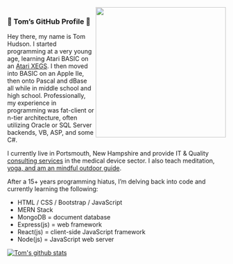 <img width="300px" align="right" src="https://avatars0.githubusercontent.com/u/944610?s=400&v=4"/>

### 👋 Tom’s GitHub Profile 👋

Hey there, my name is Tom Hudson. I started programming at a very young age, learning Atari BASIC on an [Atari XEGS](https://en.wikipedia.org/wiki/Atari_XEGS). I then moved into BASIC on an Apple IIe, then onto Pascal and dBase all while in middle school and high school. Professionally, my experience in programming was fat-client or n-tier architecture, often utilizing Oracle or SQL Server backends, VB, ASP, and some C#.


I currently live in Portsmouth, New Hampshire and provide IT & Quality [consulting services](https://www.linkedin.com/in/hudsonthomas/) in the medical device sector. I also teach meditation, [yoga, and am an mindful outdoor guide](https://tom-hudson.com).

After a 15+ years programming hiatus, I’m delving back into code and currently learning the following:

- HTML / CSS / Bootstrap / JavaScript
- MERN Stack
- MongoDB = document database
- Express(js) = web framework
- React(js) = client-side JavaScript framework
- Node(js) = JavaScript web server

[![Tom's github stats](https://github-readme-stats.vercel.app/api?username=tomrhudson)](https://github.com/anuraghazra/github-readme-stats)
